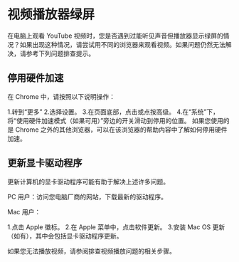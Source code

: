 # 视频播放器绿屏

在电脑上观看 YouTube 视频时，您是否遇到过能听见声音但播放器显示绿屏的情况？如果出现这种情况，请尝试用不同的浏览器来观看视频。如果问题仍然无法解决，请参考下列问题排查提示。

## 停用硬件加速
在 Chrome 中，请按照以下说明操作：

1.转到“更多”
2.选择设置。
3.在页面底部，点击或点按高级。
4.在“系统”下，将“使用硬件加速模式（如果可用）”旁边的开关滑动到停用的位置。
如果您使用的是 Chrome 之外的其他浏览器，可以在该浏览器的帮助内容中了解如何停用硬件加速。

## 更新显卡驱动程序
更新计算机的显卡驱动程序可能有助于解决上述许多问题。

PC 用户：访问您电脑厂商的网站，下载最新的驱动程序。

Mac 用户：

1.点击 Apple 徽标。
2.在 Apple 菜单中，点击软件更新。
3.安装 Mac OS 更新（如有），其中会包括显卡驱动程序更新。

如果您无法播放视频，请参阅排查视频播放问题的相关步骤。
